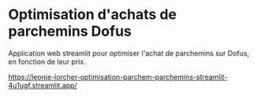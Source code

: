 # Optimisation d'achats de parchemins Dofus

Application web streamlit pour optimiser l'achat de parchemins sur Dofus, en fonction de leur prix.

https://leonie-lorcher-optimisation-parchem-parchemins-streamlit-4u1ugf.streamlit.app/
